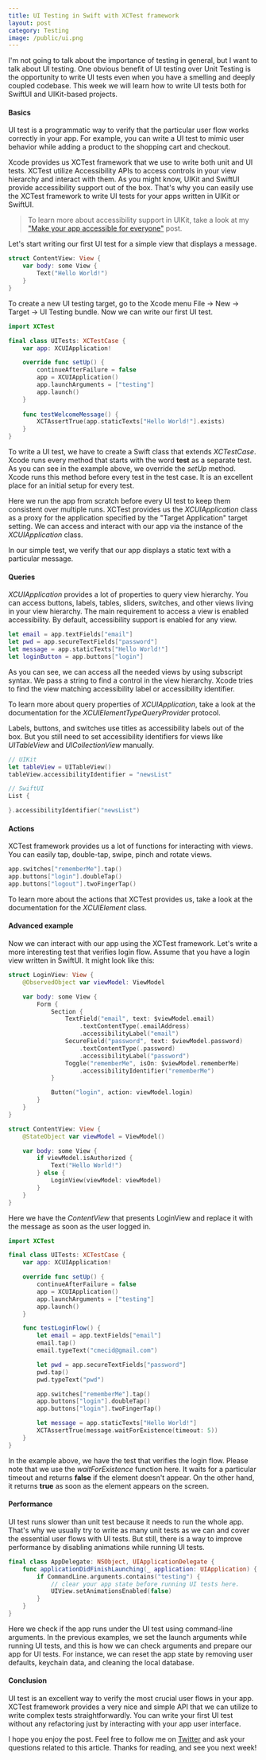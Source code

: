 ```yaml
---
title: UI Testing in Swift with XCTest framework
layout: post
category: Testing
image: /public/ui.png
---
```


I'm not going to talk about the importance of testing in general, but I want to talk about UI testing. One obvious benefit of UI testing over Unit Testing is the opportunity to write UI tests even when you have a smelling and deeply coupled codebase. This week we will learn how to write UI tests both for SwiftUI and UIKit-based projects.

#### Basics
UI test is a programmatic way to verify that the particular user flow works correctly in your app. For example, you can write a UI test to mimic user behavior while adding a product to the shopping cart and checkout. 

Xcode provides us XCTest framework that we use to write both unit and UI tests. XCTest utilize Accessibility APIs to access controls in your view hierarchy and interact with them. As you might know, UIKit and SwiftUI provide accessibility support out of the box. That's why you can easily use the XCTest framework to write UI tests for your apps written in UIKit or SwiftUI.

> To learn more about accessibility support in UIKit, take a look at my ["Make your app accessible for everyone"](/2018/07/09/make-your-app-accessible-for-everyone/) post.

Let's start writing our first UI test for a simple view that displays a message.

```swift
struct ContentView: View {
    var body: some View {
        Text("Hello World!")
    }
}
```

To create a new UI testing target, go to the Xcode menu File -> New -> Target -> UI Testing bundle. Now we can write our first UI test.

```swift
import XCTest

final class UITests: XCTestCase {
    var app: XCUIApplication!

    override func setUp() {
        continueAfterFailure = false
        app = XCUIApplication()
        app.launchArguments = ["testing"]
        app.launch()
    }
    
    func testWelcomeMessage() {
        XCTAssertTrue(app.staticTexts["Hello World!"].exists)
    }
}
```

To write a UI test, we have to create a Swift class that extends *XCTestCase*. Xcode runs every method that starts with the word **test** as a separate test. As you can see in the example above, we override the *setUp* method. Xcode runs this method before every test in the test case. It is an excellent place for an initial setup for every test.

Here we run the app from scratch before every UI test to keep them consistent over multiple runs. XCTest provides us the *XCUIApplication* class as a proxy for the application specified by the "Target Application" target setting. We can access and interact with our app via the instance of the *XCUIApplication* class.

In our simple test, we verify that our app displays a static text with a particular message.

#### Queries
*XCUIApplication* provides a lot of properties to query view hierarchy. You can access buttons, labels, tables, sliders, switches, and other views living in your view hierarchy. The main requirement to access a view is enabled accessibility. By default, accessibility support is enabled for any view.

```swift
let email = app.textFields["email"]
let pwd = app.secureTextFields["password"]
let message = app.staticTexts["Hello World!"]
let loginButton = app.buttons["login"]
```

As you can see, we can access all the needed views by using subscript syntax. We pass a string to find a control in the view hierarchy. Xcode tries to find the view matching accessibility label or accessibility identifier.

To learn more about query properties of *XCUIApplication*, take a look at the documentation for the *XCUIElementTypeQueryProvider* protocol.

Labels, buttons, and switches use titles as accessibility labels out of the box. But you still need to set accessibility identifiers for views like *UITableView* and *UICollectionView* manually.

```swift
// UIKit
let tableView = UITableView()
tableView.accessibilityIdentifier = "newsList"

// SwiftUI
List {

}.accessibilityIdentifier("newsList")
```

#### Actions
XCTest framework provides us a lot of functions for interacting with views. You can easily tap, double-tap, swipe, pinch and rotate views.

```swift
app.switches["rememberMe"].tap()
app.buttons["login"].doubleTap()
app.buttons["logout"].twoFingerTap()
```

To learn more about the actions that XCTest provides us, take a look at the documentation for the *XCUIElement* class.

#### Advanced example
Now we can interact with our app using the XCTest framework. Let's write a more interesting test that verifies login flow. Assume that you have a login view written in SwiftUI. It might look like this:

```swift
struct LoginView: View {
    @ObservedObject var viewModel: ViewModel

    var body: some View {
        Form {
            Section {
                TextField("email", text: $viewModel.email)
                    .textContentType(.emailAddress)
                    .accessibilityLabel("email")
                SecureField("password", text: $viewModel.password)
                    .textContentType(.password)
                    .accessibilityLabel("password")
                Toggle("rememberMe", isOn: $viewModel.rememberMe)
                    .accessibilityIdentifier("rememberMe")
            }

            Button("login", action: viewModel.login)
        }
    }
}

struct ContentView: View {
    @StateObject var viewModel = ViewModel()

    var body: some View {
        if viewModel.isAuthorized {
            Text("Hello World!")
        } else {
            LoginView(viewModel: viewModel)
        }
    }
}
```

Here we have the *ContentView* that presents LoginView and replace it with the message as soon as the user logged in.

```swift
import XCTest

final class UITests: XCTestCase {
    var app: XCUIApplication!

    override func setUp() {
        continueAfterFailure = false
        app = XCUIApplication()
        app.launchArguments = ["testing"]
        app.launch()
    }

    func testLoginFlow() {
        let email = app.textFields["email"]
        email.tap()
        email.typeText("cmecid@gmail.com")

        let pwd = app.secureTextFields["password"]
        pwd.tap()
        pwd.typeText("pwd")

        app.switches["rememberMe"].tap()
        app.buttons["login"].doubleTap()
        app.buttons["login"].twoFingerTap()

        let message = app.staticTexts["Hello World!"]
        XCTAssertTrue(message.waitForExistence(timeout: 5))
    }
}
```

In the example above, we have the test that verifies the login flow. Please note that we use the *waitForExistence* function here. It waits for a particular timeout and returns **false** if the element doesn't appear. On the other hand, it returns **true** as soon as the element appears on the screen.

#### Performance
UI test runs slower than unit test because it needs to run the whole app. That's why we usually try to write as many unit tests as we can and cover the essential user flows with UI tests. But still, there is a way to improve performance by disabling animations while running UI tests.

```swift
final class AppDelegate: NSObject, UIApplicationDelegate {
    func applicationDidFinishLaunching(_ application: UIApplication) {
        if CommandLine.arguments.contains("testing") {
            // clear your app state before running UI tests here.
            UIView.setAnimationsEnabled(false)
        }
    }
}
```

Here we check if the app runs under the UI test using command-line arguments. In the previous examples, we set the launch arguments while running UI tests, and this is how we can check arguments and prepare our app for UI tests. For instance, we can reset the app state by removing user defaults, keychain data, and cleaning the local database.

#### Conclusion
UI test is an excellent way to verify the most crucial user flows in your app. XCTest framework provides a very nice and simple API that we can utilize to write complex tests straightforwardly. You can write your first UI test without any refactoring just by interacting with your app user interface.

I hope you enjoy the post. Feel free to follow me on [Twitter](https://twitter.com/mecid) and ask your questions related to this article. Thanks for reading, and see you next week!